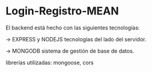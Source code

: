 # Login-Registro-MEAN

El backend está hecho con las siguientes tecnologías:

-> EXPRESS y NODEJS tecnologías del lado del servidor.

-> MONGODB sistema de gestión de base de datos.

librerías utilizadas:
mongoose, cors

